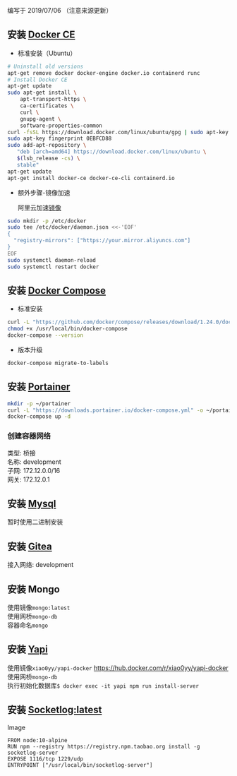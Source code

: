 编写于 2019/07/06 （注意来源更新）

## 安装 [Docker CE](https://docs.docker.com/install/linux/docker-ce/ubuntu/)

- 标准安装（Ubuntu）
```bash
# Uninstall old versions
apt-get remove docker docker-engine docker.io containerd runc
# Install Docker CE
apt-get update
sudo apt-get install \
    apt-transport-https \
    ca-certificates \
    curl \
    gnupg-agent \
    software-properties-common
curl -fsSL https://download.docker.com/linux/ubuntu/gpg | sudo apt-key add -
sudo apt-key fingerprint 0EBFCD88
sudo add-apt-repository \
   "deb [arch=amd64] https://download.docker.com/linux/ubuntu \
   $(lsb_release -cs) \
   stable"
apt-get update
apt-get install docker-ce docker-ce-cli containerd.io
```

- 额外步骤-镜像加速

  阿里云加速[镜像](https://cr.console.aliyun.com/cn-hangzhou/instances/mirrors)
```bash
sudo mkdir -p /etc/docker
sudo tee /etc/docker/daemon.json <<-'EOF'
{
  "registry-mirrors": ["https://your.mirror.aliyuncs.com"]
}
EOF
sudo systemctl daemon-reload
sudo systemctl restart docker
```

## 安装 [Docker Compose](https://docs.docker.com/compose/install/)

- 标准安装
```bash
curl -L "https://github.com/docker/compose/releases/download/1.24.0/docker-compose-$(uname -s)-$(uname -m)" -o /usr/local/bin/docker-compose
chmod +x /usr/local/bin/docker-compose
docker-compose --version
```

- 版本升级
```bash
docker-compose migrate-to-labels
```

## 安装 [Portainer](https://portainer.readthedocs.io/en/latest/deployment.html)

```bash
mkdir -p ~/portainer
curl -L "https://downloads.portainer.io/docker-compose.yml" -o ~/portainer/docker-compose.yml
docker-compose up -d
```

### 创建容器网络

类型: 桥接  
名称: development  
子网: 172.12.0.0/16  
网关: 172.12.0.1  

## 安装 [Mysql](https://hub.docker.com/_/mysql)

暂时使用二进制安装

## 安装 [Gitea](https://docs.gitea.io/en-us/install-from-binary/)

接入网络: development  

## 安装 Mongo

使用镜像`mongo:latest`  
使用网桥`mongo-db`  
容器命名`mongo`  

## 安装 [Yapi](https://github.com/YMFE/yapi)

使用镜像`xiao0yy/yapi-docker` https://hub.docker.com/r/xiao0yy/yapi-docker  
使用网桥`mongo-db`  
执行初始化数据库```$ docker exec -it yapi npm run install-server```  


## 安装 [Socketlog:latest](https://github.com/luofei614/SocketLog)

Image
```
FROM node:10-alpine
RUN npm --registry https://registry.npm.taobao.org install -g socketlog-server
EXPOSE 1116/tcp 1229/udp
ENTRYPOINT ["/usr/local/bin/socketlog-server"]
```

## 